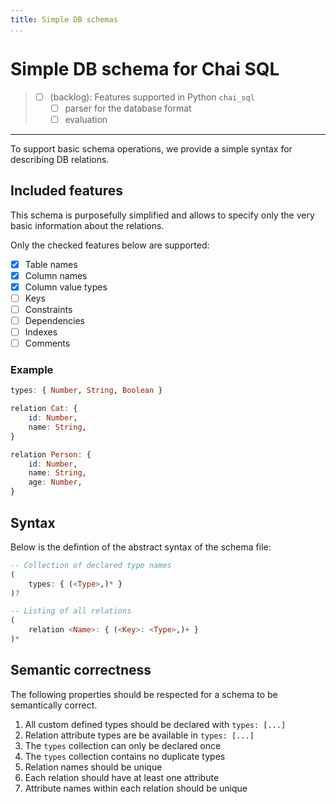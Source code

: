 ```yaml
---
title: Simple DB schemas
...
```


# Simple DB schema for Chai SQL

> - [ ] (backlog): Features supported in Python `chai_sql`
>   - [ ] parser for the database format
>   - [ ] evaluation

---

To support basic schema operations, we provide a simple syntax for describing DB relations.

## Included features

This schema is purposefully simplified and allows to specify only the very basic information about the relations.

Only the checked features below are supported:

- [x] Table names
- [x] Column names
- [x] Column value types
- [ ] Keys
- [ ] Constraints
- [ ] Dependencies
- [ ] Indexes
- [ ] Comments

### Example

```hs title="Example schema definition in Chai SQL schema syntax"
types: { Number, String, Boolean }

relation Cat: {
    id: Number,
    name: String,
}

relation Person: {
    id: Number,
    name: String,
    age: Number,
}
```

## Syntax

Below is the defintion of the abstract syntax of the schema file:

<!-- TODO: rewrite the syntax as PEG -->
```hs title="Approximate syntax definition for Chai SQL schemas"
-- Collection of declared type names
(
    types: { (<Type>,)* }
)?

-- Listing of all relations
(
    relation <Name>: { (<Key>: <Type>,)+ }
)*
```

## Semantic correctness

The following properties should be respected for a schema to be semantically correct.

1. All custom defined types should be declared with `types: [...]`
2. Relation attribute types are be available in `types: [...]`
3. The `types` collection can only be declared once
4. The `types` collection contains no duplicate types
5. Relation names should be unique
6. Each relation should have at least one attribute
7. Attribute names within each relation should be unique
